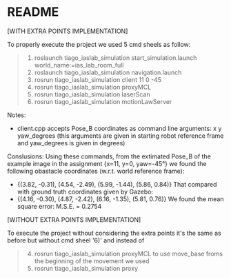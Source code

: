 # README #

[WITH EXTRA POINTS IMPLEMENTATION]

To properly execute the project we used 5 cmd sheels as follow:
> 1) roslaunch tiago_iaslab_simulation start_simulation.launch world_name:=ias_lab_room_full
> 2) roslaunch tiago_iaslab_simulation navigation.launch
> 3) rosrun tiago_iaslab_simulation client 11 0 -45
> 4) rosrun tiago_iaslab_simulation proxyMCL
> 5) rosrun tiago_iaslab_simulation laserScan
> 6) rosrun tiago_iaslab_simulation motionLawServer

Notes:
- client.cpp accepts Pose_B coordinates as command line arguments: x y yaw_degrees
(this arguments are given in starting robot reference frame and yaw_degrees is given in degrees)

Conslusions:
Using these commands, from the extimated Pose_B of the example image in the assignment {x=11, y=0, yaw=-45°} we found the following obastacle coordinates (w.r.t. world reference frame):
- {(3.82, -0.31), (4.54, -2.49), (5.99, -1.44), (5.86, 0.84)}
That compared with ground truth coordinates given by Gazebo:
- {(4.16, -0.30), (4.87, -2.42), (6.16, -1.35), (5.81, 0.76)}
We found the mean square error: M.S.E. = 0.2754


[WITHOUT EXTRA POINTS IMPLEMENTATION]

To execute the project without considering the extra points it's the same as before but without cmd sheel '6)' and instead of
> 4) rosrun tiago_iaslab_simulation proxyMCL
to use move_base froms the beginning of the movement we used
> 4) rosrun tiago_iaslab_simulation proxy
